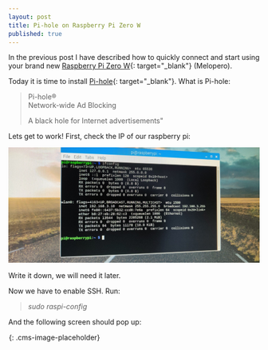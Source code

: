 ```yaml
---
layout: post
title: Pi-hole on Raspberry Pi Zero W
published: true
---
```


In the previous post I have described how to quickly connect and start using your brand new [Raspberry Pi Zero W](https://amzn.to/2Urs28p){: target="_blank"}&nbsp;(Melopero).

Today it is time to install [Pi-hole](http://bit.ly/pi-hole-raspberry){: target="_blank"}. What is Pi-hole:

> Pi-hole&reg;&nbsp;<br>Network-wide Ad Blocking
>
>
> A black hole for Internet advertisements"

Lets get to work! First, check the IP of our raspberry pi:

![](/uploads/img-20190128-144917.jpg)

Write it down, we will need it later.

Now we have to enable SSH. Run:

> *sudo raspi-config*

And the following screen should pop up:

![](data:image/png;base64,iVBORw0KGgoAAAANSUhEUgAAAAEAAAABCAYAAAAfFcSJAAAADUlEQVQYV2P4////fwAJ+wP9BUNFygAAAABJRU5ErkJggg==){: .cms-image-placeholder}